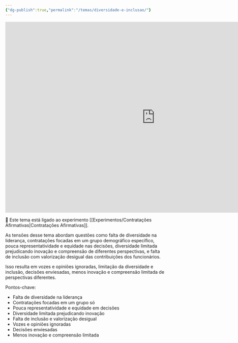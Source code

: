 ```yaml
---
{"dg-publish":true,"permalink":"/temas/diversidade-e-inclusao/"}
---
```


<iframe src="https://embed.kumu.io/df35b2cb097617cb4c2756504e112729" width="940" height="600" frameborder="0"></iframe>

🔗 Este tema está ligado ao experimento [[Experimentos/Contratações Afirmativas\|Contratações Afirmativas]].

 As tensões desse tema abordam questões como falta de diversidade na liderança, contratações focadas em um grupo demográfico específico, pouca representatividade e equidade nas decisões, diversidade limitada prejudicando inovação e compreensão de diferentes perspectivas, e falta de inclusão com valorização desigual das contribuições dos funcionários.  

Isso resulta em vozes e opiniões ignoradas, limitação da diversidade e inclusão, decisões enviesadas, menos inovação e compreensão limitada de perspectivas diferentes.

Pontos-chave:

* Falta de diversidade na liderança  
* Contratações focadas em um grupo só
* Pouca representatividade e equidade em decisões
* Diversidade limitada prejudicando inovação 
* Falta de inclusão e valorização desigual
* Vozes e opiniões ignoradas
* Decisões enviesadas
* Menos inovação e compreensão limitada